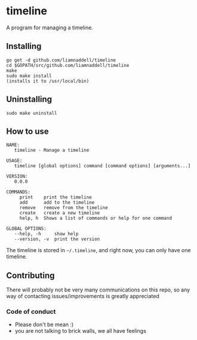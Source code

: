 # timeline

A program for managing a timeline.

## Installing

```
go get -d github.com/liamnaddell/timeline
cd $GOPATH/src/github.com/liamnaddell/timeline
make
sudo make install
(installs it to /usr/local/bin)
```
## Uninstalling

`sudo make uninstall`

## How to use

```
NAME:
   timeline - Manage a timeline

USAGE:
   timeline [global options] command [command options] [arguments...]

VERSION:
   0.0.0

COMMANDS:
     print    print the timeline
     add      add to the timeline
     remove   remove from the timeline
     create   create a new timeline
     help, h  Shows a list of commands or help for one command

GLOBAL OPTIONS:
   --help, -h     show help
   --version, -v  print the version
```

The timeline is stored in `~/.timeline`, and right now, you can only have one timeline.

## Contributing

There will probably not be very many communications on this repo, so any way of contacting issues/improvements is greatly appreciated

### Code of conduct

* Please don't be mean :)
* you are not talking to brick walls, we all have feelings 

